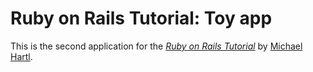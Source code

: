 # Ruby on Rails Tutorial: Toy app

This is the second application for the [*Ruby on Rails Tutorial*][1] by 
[Michael Hartl][2].

[1]: http://www.railstutorial.org/
[2]: http://www.michaelhartl.com/
